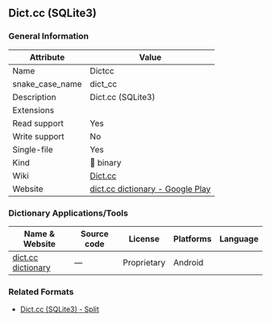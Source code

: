 ## Dict.cc (SQLite3)

### General Information

| Attribute       | Value                                                                                            |
| --------------- | ------------------------------------------------------------------------------------------------ |
| Name            | Dictcc                                                                                           |
| snake_case_name | dict_cc                                                                                          |
| Description     | Dict.cc (SQLite3)                                                                                |
| Extensions      |                                                                                                  |
| Read support    | Yes                                                                                              |
| Write support   | No                                                                                               |
| Single-file     | Yes                                                                                              |
| Kind            | 🔢 binary                                                                                         |
| Wiki            | [Dict.cc](https://en.wikipedia.org/wiki/Dict.cc)                                                 |
| Website         | [dict.cc dictionary - Google Play](https://play.google.com/store/apps/details?id=cc.dict.dictcc) |

### Dictionary Applications/Tools

| Name & Website                                                                     | Source code | License     | Platforms | Language |
| ---------------------------------------------------------------------------------- | ----------- | ----------- | --------- | -------- |
| [dict.cc dictionary](https://play.google.com/store/apps/details?id=cc.dict.dictcc) | ―           | Proprietary | Android   |          |

### Related Formats

- [Dict.cc (SQLite3) - Split](./dict_cc_split.md)
